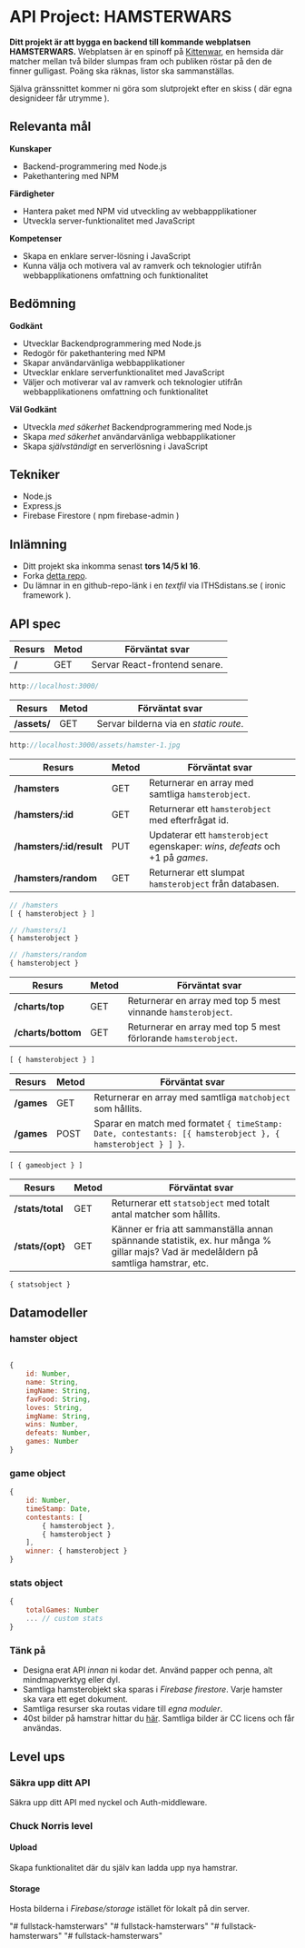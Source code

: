 # API Project: HAMSTERWARS
**Ditt projekt är att bygga en backend till kommande webplatsen HAMSTERWARS.** 
Webplatsen är en spinoff på [Kittenwar](http://www.kittenwar.com), en hemsida där matcher mellan två bilder slumpas fram och publiken röstar på den de finner gulligast. Poäng ska räknas, listor ska sammanställas. 

Själva gränssnittet kommer ni göra som slutprojekt efter en skiss ( där egna designideer får utrymme ).

## Relevanta mål

**Kunskaper**
- Backend-programmering med Node.js
- Pakethantering med NPM

**Färdigheter**
- Hantera paket med NPM vid utveckling av webbappplikationer
- Utveckla server-funktionalitet med JavaScript

**Kompetenser**
- Skapa en enklare server-lösning i JavaScript
- Kunna välja och motivera val av ramverk och teknologier utifrån webbapplikationens omfattning och funktionalitet

## Bedömning
**Godkänt**
- Utvecklar Backendprogrammering med Node.js
- Redogör för pakethantering med NPM
- Skapar användarvänliga webbapplikationer
- Utvecklar enklare serverfunktionalitet med JavaScript
- Väljer och motiverar val av ramverk och teknologier utifrån webbapplikationens omfattning och
funktionalitet

**Väl Godkänt**
- Utveckla *med säkerhet* Backendprogrammering med Node.js
- Skapa *med säkerhet* användarvänliga webbapplikationer
- Skapa *självständigt* en serverlösning i JavaScript


## Tekniker
- Node.js
- Express.js
- Firebase Firestore ( npm firebase-admin )

## Inlämning
- Ditt projekt ska inkomma senast **tors 14/5 kl 16**.
- Forka [detta repo](https://github.com/johankivi/hamsterwars).
- Du lämnar in en github-repo-länk i en *textfil* via ITHSdistans.se ( ironic framework ).


## API spec
|Resurs|Metod|Förväntat svar|
---|---|---
|**/**|GET|Servar React-frontend senare.

```javascript
http://localhost:3000/
```

|Resurs|Metod|Förväntat svar|
---|---|---
|**/assets/**|GET|Servar bilderna via en *static route*.

```javascript
http://localhost:3000/assets/hamster-1.jpg
```

|Resurs|Metod|Förväntat svar|
---|---|---
|**/hamsters**|GET|Returnerar en array med samtliga ```hamsterobject```.
|**/hamsters/:id**|GET|Returnerar ett ```hamsterobject``` med efterfrågat id.
|**/hamsters/:id/result**|PUT|Updaterar ett ```hamsterobject``` egenskaper: *wins*, *defeats* och +1 på *games*.
|**/hamsters/random**|GET|Returnerar ett slumpat ```hamsterobject``` från databasen.

```javascript
// /hamsters
[ { hamsterobject } ]

// /hamsters/1
{ hamsterobject }

// /hamsters/random
{ hamsterobject }

```


|Resurs|Metod|Förväntat svar|
---|---|---
|**/charts/top**|GET|Returnerar en array med top 5 mest vinnande ```hamsterobject```.
|**/charts/bottom**|GET|Returnerar en array med top 5 mest förlorande ```hamsterobject```.

```javascript
[ { hamsterobject } ]
```


|Resurs|Metod|Förväntat svar|
---|---|---
|**/games**|GET|Returnerar en array med samtliga ```matchobject``` som hållits.
|**/games**|POST|Sparar en match med formatet ```{ timeStamp: Date, contestants: [{ hamsterobject }, { hamsterobject } ] }```.

```javascript
[ { gameobject } ]
```



|Resurs|Metod|Förväntat svar|
---|---|---
|**/stats/total**|GET|Returnerar ett ```statsobject``` med totalt antal matcher som hållits.
|**/stats/{opt}**|GET|Känner er fria att sammanställa annan spännande statistik, ex. hur många % gillar majs? Vad är medelåldern på samtliga hamstrar, etc.

```javascript
{ statsobject }
```


## Datamodeller

### hamster object

```javascript

{
    id: Number,
    name: String,
    imgName: String,    
    favFood: String,
    loves: String,
    imgName: String,
    wins: Number,
    defeats: Number,
    games: Number
}

```

### game object

```javascript
{
    id: Number,
    timeStamp: Date,
    contestants: [
        { hamsterobject },
        { hamsterobject }
    ],
    winner: { hamsterobject }
}

```

### stats object

```javascript
{
    totalGames: Number
    ... // custom stats
}

```


### Tänk på
- Designa erat API _innan_ ni kodar det. Använd papper och penna, alt mindmapverktyg eller dyl.
- Samtliga hamsterobjekt ska sparas i *Firebase firestore*. Varje hamster ska vara ett eget dokument.
- Samtliga resurser ska routas vidare till *egna moduler*.
- 40st bilder på hamstrar hittar du [här](https://www.dropbox.com/s/0v7ws0n9t5cfyww/hamsters.zip?dl=1). Samtliga bilder är CC licens och får användas.


## Level ups

### Säkra upp ditt API 
Säkra upp ditt API med nyckel och Auth-middleware.


### Chuck Norris level
#### Upload
Skapa funktionalitet där du själv kan ladda upp nya hamstrar.

#### Storage
Hosta bilderna i *Firebase/storage* istället för lokalt på din server.

"# fullstack-hamsterwars" 
"# fullstack-hamsterwars" 
"# fullstack-hamsterwars" 
"# fullstack-hamsterwars" 
